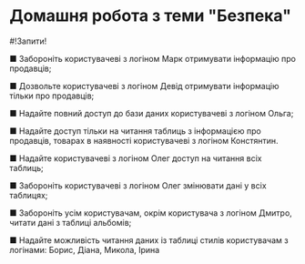 # Домашня робота з теми "Безпека"

#!Запити!

■ Забороніть користувачеві з логіном Марк отримувати інформацію про продавців;

■ Дозвольте користувачеві з логіном Девід отримувати інформацію тільки про продавців;

■ Надайте повний доступ до бази даних користувачеві з логіном Ольга;

■ Надайте доступ тільки на читання таблиць з інформацією про продавців, товарах в наявності користувачеві з логіном Констянтин.

■ Надайте користувачеві з логіном Олег доступ на читання всіх таблиць;

■ Забороніть користувачеві з логіном Олег змінювати дані у всіх таблицях;

■ Забороніть усім користувачам, окрім користувача з логіном Дмитро, читати дані з таблиці альбомів;

■ Надайте можливість читання даних із таблиці стилів користувачам з логінами: Борис, Діана, Микола, Ірина
